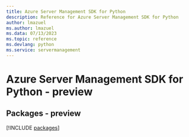 ```yaml
---
title: Azure Server Management SDK for Python
description: Reference for Azure Server Management SDK for Python
author: lmazuel
ms.author: lmazuel
ms.data: 07/13/2023
ms.topic: reference
ms.devlang: python
ms.service: servermanagement
---
```

# Azure Server Management SDK for Python - preview
## Packages - preview
[!INCLUDE [packages](server-management-index.md)]